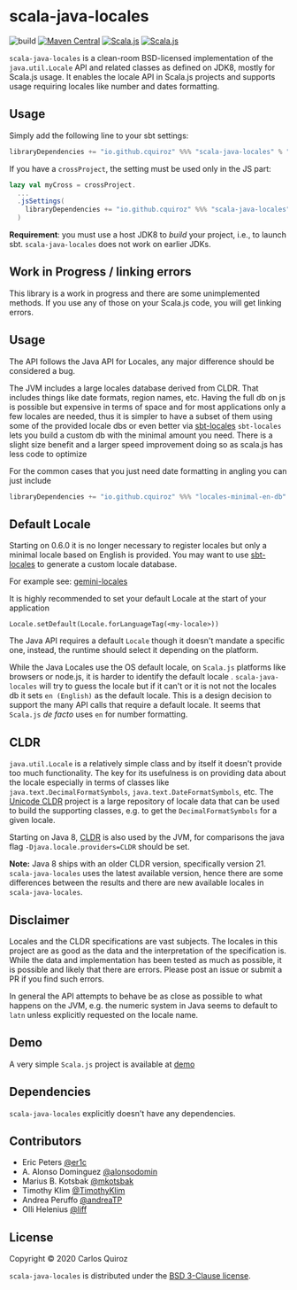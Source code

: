 # scala-java-locales

![build](https://github.com/cquiroz/scala-java-locales/workflows/build/badge.svg)
[![Maven Central](https://maven-badges.herokuapp.com/maven-central/io.github.cquiroz/scala-java-locales_sjs1_2.13/badge.svg)](https://maven-badges.herokuapp.com/maven-central/io.github.cquiroz/scala-java-locales_sjs1_2.13)
[![Scala.js](https://www.scala-js.org/assets/badges/scalajs-1.0.0.svg)](https://www.scala-js.org/)
[![Scala.js](https://www.scala-js.org/assets/badges/scalajs-0.6.29.svg)](https://www.scala-js.org/)

`scala-java-locales` is a clean-room BSD-licensed implementation of the `java.util.Locale` API and related classes as defined on JDK8, mostly for Scala.js usage. It enables the locale API in Scala.js projects and supports usage requiring locales like number and dates formatting.

## Usage

Simply add the following line to your sbt settings:

```scala
libraryDependencies += "io.github.cquiroz" %%% "scala-java-locales" % "1.1.1"
```

If you have a `crossProject`, the setting must be used only in the JS part:

```scala
lazy val myCross = crossProject.
  ...
  .jsSettings(
    libraryDependencies += "io.github.cquiroz" %%% "scala-java-locales" % "1.1.1"
  )
```

**Requirement**: you must use a host JDK8 to _build_ your project, i.e., to
launch sbt. `scala-java-locales` does not work on earlier JDKs.

## Work in Progress / linking errors

This library is a work in progress and there are some unimplemented methods. If you use any of those on your Scala.js code, you will get linking errors.

## Usage

The API follows the Java API for Locales, any major difference should be considered a bug.

The JVM includes a large locales database derived from CLDR. That includes things like date
formats, region names, etc.
Having the full db on js is possible but expensive in terms of space and for most applications
only a few locales are needed, thus it is simpler to have a subset of them using some of the
provided locale dbs or even better via [sbt-locales](http://github.com/cquiroz/sbt-locales)
`sbt-locales` lets you build a custom db with the minimal amount you need. There is a slight
size benefit and a larger speed improvement doing so as scala.js has less code to optimize

For the common cases that you just need date formatting in angling you can just include

```scala
libraryDependencies += "io.github.cquiroz" %%% "locales-minimal-en-db" % "1.1.1"
```

## Default Locale

Starting on 0.6.0 it is no longer necessary to register locales but only a minimal locale based on English is
provided. You may want to use [sbt-locales](https://github.com/cquiroz/sbt-locales) to generate
a custom locale database.

For example see:
[gemini-locales](https://github.com/gemini-hlsw/gemini-locales/)

It is highly recommended to set your default Locale at the start of your application
```
Locale.setDefault(Locale.forLanguageTag(<my-locale>))
```
The Java API requires a default `Locale` though it doesn't mandate a specific one, instead, the runtime should select it depending on the platform.

While the Java Locales use the OS default locale, on `Scala.js` platforms like browsers or node.js, it is harder to identify the default locale . `scala-java-locales` will try to guess the locale but if it can't or it is not not the locales db it sets `en (English)` as the default locale. This is a design decision to support the many API calls that require a default locale. It seems that `Scala.js` _de facto_ uses `en` for number formatting.

## CLDR

`java.util.Locale` is a relatively simple class and by itself it doesn't provide too much functionality. The key for its usefulness is on providing data about the locale especially in terms of classes like `java.text.DecimalFormatSymbols`, `java.text.DateFormatSymbols`, etc. The [Unicode CLDR](http://cldr.unicode.org/) project is a large repository of locale data that can be used to build the supporting classes, e.g. to get the `DecimalFormatSymbols` for a given locale.

Starting on Java 8, [CLDR](https://docs.oracle.com/javase/8/docs/technotes/guides/intl/enhancements.8.html#cldr) is also used by the JVM, for comparisons the java flag `-Djava.locale.providers=CLDR` should be set.

**Note:** Java 8 ships with an older CLDR version, specifically version 21. `scala-java-locales` uses the latest available version, hence there are some differences between the results and there are new available locales in `scala-java-locales`.

## Disclaimer

Locales and the CLDR specifications are vast subjects. The locales in this project are as good as the data and the interpretation of the specification is. While the data and implementation has been tested as much as possible, it is possible and likely that there are errors. Please post an issue or submit a PR if you find such errors.

In general the API attempts to behave be as close as possible to what happens on the JVM, e.g. the numeric system in Java seems to default to `latn` unless explicitly requested on the locale name.

## Demo
A very simple `Scala.js` project is available at [demo](demo)

## Dependencies

`scala-java-locales` explicitly doesn't have any dependencies.

## Contributors

+ Eric Peters [@er1c](https://github.com/er1c)
+ A. Alonso Dominguez [@alonsodomin](https://github.com/alonsodomin)
+ Marius B. Kotsbak [@mkotsbak](https://github.com/mkotsbak)
+ Timothy Klim [@TimothyKlim](https://github.com/TimothyKlim)
+ Andrea Peruffo [@andreaTP](https://github.com/AndreaTP)
+ Olli Helenius [@liff](https://github.com/liff)

## License

Copyright &copy; 2020 Carlos Quiroz

`scala-java-locales` is distributed under the
[BSD 3-Clause license](./LICENSE.txt).
